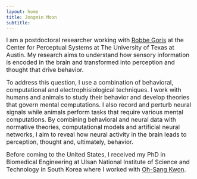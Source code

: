```yaml
---
layout: home
title: Jongmin Moon
subtitle: 
---
```


<span style="font-size: 16px !important;">I am a postdoctoral researcher working with <a href="https://gorislab.github.io">Robbe Goris</a> at the Center for Perceptual Systems at The University of Texas at Austin. My research aims to understand how sensory information is encoded in the brain and transformed into perception and thought that drive behavior.</span>

<span style="font-size: 16px !important;">To address this question, I use a combination of behavioral, computational and electrophisiological techniques. I work with humans and animals to study their behavior and develop theories that govern mental computations. I also record and perturb neural signals while animals perform tasks that require various mental computations. By combining behavioral and neural data with normative theories, computational models and artificial neural networks, I aim to reveal how neural activity in the brain leads to perception, thought and, ultimately, behavior.</span>

<span style="font-size: 16px !important;">Before coming to the United States, I received my PhD in Biomedical Engineering at Ulsan National Institute of Science and Technology in South Korea where I worked with <a href="https://pal.unist.ac.kr">Oh-Sang Kwon</a>.</span>
